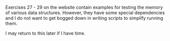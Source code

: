 Exercises 27 - 29 on the website contain examples for testing
the memory of various data structures. However, they have some
special dependencies and I do not want to get bogged down in
writing scripts to simplify running them.

I may return to this later if I have time.

